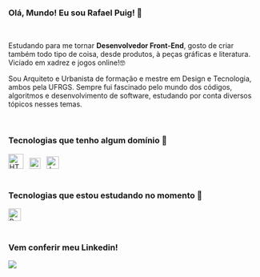 ### Olá, Mundo! Eu sou Rafael Puig! 👋 

<br />

Estudando para me tornar **Desenvolvedor Front-End**, gosto de criar também todo tipo de coisa, desde produtos, à peças gráficas e literatura. Viciado em xadrez e jogos online!🤓

Sou Arquiteto e Urbanista de formação e mestre em Design e Tecnologia, ambos pela UFRGS. Sempre fui fascinado pelo mundo dos códigos, algoritmos e desenvolvimento de software, estudando por conta diversos tópicos nesses temas.

<br />

###  Tecnologias que tenho algum domínio 🚀

<div>
  <img src="https://upload.wikimedia.org/wikipedia/commons/thumb/6/61/HTML5_logo_and_wordmark.svg/2048px-HTML5_logo_and_wordmark.svg.png" width="30" title="HTML5"/> &nbsp;
  <img src="https://user-images.githubusercontent.com/95223411/196292669-67de2a7e-054a-4f29-af93-d6b712600217.png" width="22" title="CSS3"/> &nbsp;
  <img src="https://user-images.githubusercontent.com/95223411/196292866-3b6775ea-828c-43a2-9962-0b7fcd8d93a1.png" width="25" title="JavaScript"/> &nbsp;
</div>

<br />

###  Tecnologias que estou estudando no momento 🌱

<div>
  <img src="https://user-images.githubusercontent.com/95223411/196293066-34d55e79-5d0d-4a31-a928-a69325e7dc27.png" width="25" title="React"/> &nbsp;
</div>

<br />

### Vem conferir meu Linkedin!

[<img src="https://img.shields.io/badge/linkedin-%230077B5.svg?&style=for-the-badge&logo=linkedin&logoColor=white" />](https://www.linkedin.com/in/rafael-puig/)
